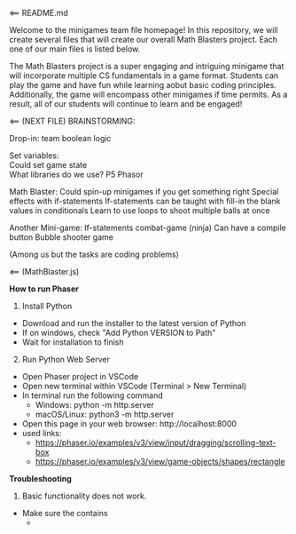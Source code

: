 <== README.md

Welcome to the minigames team file homepage! In this repository, we will create several files that will create our overall Math Blasters project. Each one of our main files is listed below. 

The Math Blasters project is a super engaging and intriguing minigame that will incorporate multiple CS fundamentals in a game format. Students can play the game and have fun while learning aobut basic coding principles. Additionally, the game will encompass other minigames if time permits. As a result, all of our students will continue to learn and be engaged!

<== (NEXT FILE)
BRAINSTORMING:

Drop-in: team boolean logic 

Set variables:  
    Could set game state  
    What libraries do we use? 
    P5 
    Phasor 

Math Blaster: 
    Could spin-up minigames if you get something right 
    Special effects with if-statements 
    If-statements can be taught with fill-in the blank values in conditionals 
    Learn to use loops to shoot multiple balls at once 

Another Mini-game: 
    If-statements combat-game (ninja) 
    Can have a compile button 
    Bubble shooter game 
 
(Among us but the tasks are coding problems) 

<== (MathBlaster.js)


**How to run Phaser**
1. Install Python
* Download and run the installer to the latest version of Python
* If on windows, check "Add Python VERSION to Path"
* Wait for installation to finish
2. Run Python Web Server
* Open Phaser project in VSCode
* Open new terminal within VSCode (Terminal > New Terminal)
* In terminal run the following command
   * Windows: python -m http.server
   * macOS/Linux: python3 -m http.server
* Open this page in your web browser: http://localhost:8000
* used links:
    * https://phaser.io/examples/v3/view/input/dragging/scrolling-text-box
    * https://phaser.io/examples/v3/view/game-objects/shapes/rectangle

**Troubleshooting**
1. Basic functionality does not work.
* Make sure the <head> contains 
    * <script src="https://cdn.jsdelivr.net/npm/phaser@3.24.1/dist/phaser.min.js"></script>
